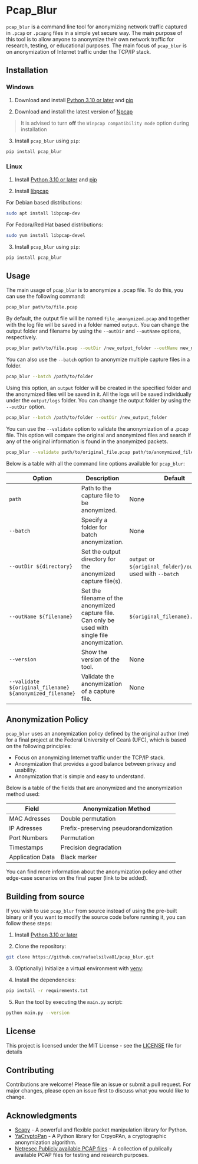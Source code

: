 # Pcap_Blur

`pcap_blur` is a command line tool for anonymizing network traffic captured in `.pcap` or `.pcapng` files in a simple yet secure way. The main purpose of this tool is to allow anyone to anonymize their own network traffic for research, testing, or educational purposes. The main focus of `pcap_blur` is on anonymization of Internet traffic under the TCP/IP stack.

## Installation

### Windows

1. Download and install [Python 3.10 or later](https://www.python.org/downloads/windows/) and [pip](https://pypi.org/project/pip/)

2. Download and install the latest version of [Npcap](https://nmap.org/npcap/)

> It is advised to turn **off** the `Winpcap compatibility mode` option during installation

3. Install `pcap_blur` using `pip`:

```bash
pip install pcap_blur
```

### Linux

1. Install [Python 3.10 or later](https://www.python.org/downloads/) and [pip](https://pypi.org/project/pip/)

2. Install [libpcap](https://www.tcpdump.org/)

For Debian based distributions:

```bash
sudo apt install libpcap-dev
```

For Fedora/Red Hat based distributions:

```bash
sudo yum install libpcap-devel
```

3. Install `pcap_blur` using `pip`:

```bash
pip install pcap_blur
```

## Usage

The main usage of `pcap_blur` is to anonymize a .pcap file. To do this, you can use the following command:

```bash
pcap_blur path/to/file.pcap
```

By default, the output file will be named `file_anonymized.pcap` and together with the log file will be saved in a folder named `output`. You can change the output folder and filename by using the `--outDir` and `--outName` options, respectively.

```bash
pcap_blur path/to/file.pcap --outDir /new_output_folder --outName new_name.pcap
```

You can also use the `--batch` option to anonymize multiple
capture files in a folder.

```bash
pcap_blur --batch /path/to/folder
```

Using this option, an `output` folder will be created in the specified folder and the anonymized files will be saved in it. All the logs will be saved individually under the `output/logs` folder. You can change the output folder by using the `--outDir` option.

```bash
pcap_blur --batch /path/to/folder --outDir /new_output_folder
```

You can use the `--validate` option to validate the anonymization of a .pcap file. This option will compare the original and anonymized files and search if any of the original information is found in the anonymized packets.

```bash
pcap_blur --validate path/to/original_file.pcap path/to/anonymized_file.pcap
```

Below is a table with all the command line options available for `pcap_blur`:

| Option                                                   | Description                                                                                       | Default                                                        |
| -------------------------------------------------------- | ------------------------------------------------------------------------------------------------- | -------------------------------------------------------------- |
| `path`                                                   | Path to the capture file to be anonymized.                                                        | None                                                           |
| `--batch`                                                | Specify a folder for batch anonymization.                                                         | None                                                           |
| `--outDir ${directory}`                                  | Set the output directory for the anonymized capture file(s).                                      | `output` or `${original_folder}/output` if used with `--batch` |
| `--outName ${filename}`                                  | Set the filename of the anonymized capture file. Can only be used with single file anonymization. | `${original_filename}.anon.pcap`                               |
| `--version`                                              | Show the version of the tool.                                                                     | None                                                           |
| `--validate ${original_filename} ${anonymized_filename}` | Validate the anonymization of a capture file.                                                     | None                                                           |

## Anonymization Policy

`pcap_blur` uses an anonymization policy defined by the original author (me) for a final project at the Federal University of Ceará (UFC), which is based on the following principles:

- Focus on anonymizing Internet traffic under the TCP/IP stack.
- Anonymization that provides a good balance between privacy and usability.
- Anonymization that is simple and easy to understand.

Below is a table of the fields that are anonymized and the anonymization method used:

| Field            | Anonymization Method                  |
| ---------------- | ------------------------------------- |
| MAC Adresses     | Double permutation                    |
| IP Adresses      | Prefix-preserving pseudorandomization |
| Port Numbers     | Permutation                           |
| Timestamps       | Precision degradation                 |
| Application Data | Black marker                          |

You can find more information about the anonymization policy and other edge-case scenarios on the final paper (link to be added).

## Building from source

If you wish to use `pcap_blur` from source instead of using the pre-built binary or if you want to modify the source code before running it, you can follow these steps:

1. Install [Python 3.10 or later](https://www.python.org/downloads/)

2. Clone the repository:

```bash
git clone https://github.com/rafaelsilva81/pcap_blur.git
```

3. (Optionally) Initialize a virtual environment with [venv](https://docs.python.org/3/library/venv.html):

4. Install the dependencies:

```bash
pip install -r requirements.txt
```

5. Run the tool by executing the `main.py` script:

```bash
python main.py --version
```

## License

This project is licensed under the MIT License - see the [LICENSE](LICENSE) file for details

## Contributing

Contributions are welcome! Please file an issue or submit a pull request. For major changes, please open an issue first to discuss what you would like to change.

## Acknowledgments

- [Scapy](https://scapy.net/) - A powerful and flexible packet manipulation library for Python.
- [YaCryptoPan](https://github.com/yacryptopan/yacryptopan) - A Python library for CrpyoPAn, a cryptographic anonymization algorithm.
- [Netresec Publicly available PCAP files](https://netresec.com/?page=public-pcap-files) - A collection of publically available PCAP files for testing and research purposes.
